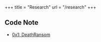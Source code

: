 +++
title = "Research"
url = "/research"
+++

## Code Note

- [0x1: DeathRansom](posts/code-note-0x1-deathransom/)